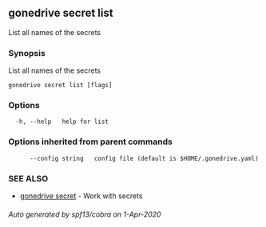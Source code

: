 ## gonedrive secret list

List all names of the secrets

### Synopsis

List all names of the secrets

```
gonedrive secret list [flags]
```

### Options

```
  -h, --help   help for list
```

### Options inherited from parent commands

```
      --config string   config file (default is $HOME/.gonedrive.yaml)
```

### SEE ALSO

* [gonedrive secret](gonedrive_secret.md)	 - Work with secrets

###### Auto generated by spf13/cobra on 1-Apr-2020
